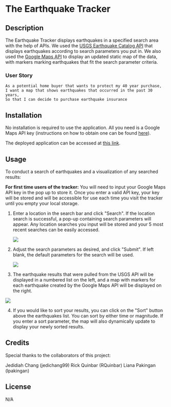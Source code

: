 # The Earthquake Tracker

## Description

The Earthquake Tracker displays earthquakes in a specified search area with the help of APIs. We used the [USGS Earthquake Catalog API](https://earthquake.usgs.gov/fdsnws/event/1/) that displays earthquakes according to search parameters you put in. We also used the [Google Maps API](https://developers.google.com/maps) to display an updated static map of the data, with markers marking earthquakes that fit the search parameter criteria. 

### User Story
```
As a potential home buyer that wants to protect my 40 year purchase,
I want a map that shows earthquakes that occurred in the past 30 years,
So that I can decide to purchase earthquake insurance
```

## Installation

No installation is required to use the application. All you need is a Google Maps API key (instructions on how to obtain one can be found [here](https://developers.google.com/maps/documentation/javascript/get-api-key)).

The deployed application can be accessed at [this link](https://lpakingan.github.io/project-1-earthquake-tracker/).

## Usage

To conduct a search of earthquakes and a visualization of any searched results:

**For first time users of the tracker:** You will need to input your Google Maps API key in the pop up to store it. Once you enter a valid API key, your key will be stored and will be accessible for use each time you visit the tracker until you empty your local storage.

1. Enter a location in the search bar and click "Search". If the location search is successful, a pop-up containing search parameters will appear.
   Any location searches you input will be stored and your 5 most recent searches can be easily accessed.

   ![](https://github.com/lpakingan/project-1-earthquake-tracker/blob/liana-final-edit/assets/photos/updated_search.jpg)

2. Adjust the search parameters as desired, and click "Submit". If left blank, the default parameters for the search will be used.
   
   ![](https://github.com/lpakingan/project-1-earthquake-tracker/blob/liana-final-edit/assets/photos/updated_parameters.jpg)

3. The earthquake results that were pulled from the USGS API will be displayed in a numbered list on the left, and a map with markers for each earthquake created by the Google Maps API will be displayed on the right.

![](https://github.com/lpakingan/project-1-earthquake-tracker/blob/liana-final-edit/assets/photos/updated_results.jpg)

4. If you would like to sort your results, you can click on the "Sort" button above the earthquakes list. You can sort by either time or magnitude. If you enter a sort parameter, the map will also dynamically update to display your newly sorted results. 

## Credits
Special thanks to the collaborators of this project:

Jedidiah Chang (jedichang99)
Rick Quinbar (RQuinbar)
Liana Pakingan (lpakingan)

## License

N/A